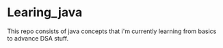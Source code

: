 # Learing_java
This repo consists of java concepts that i'm currently learning from basics to advance DSA stuff.
